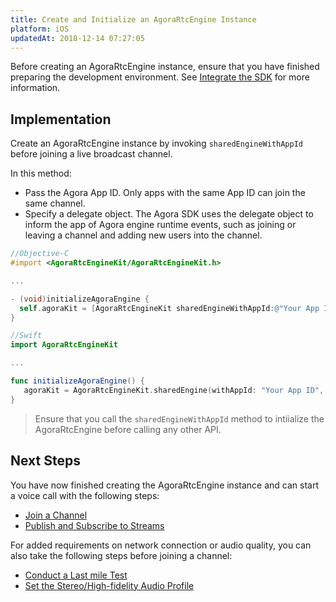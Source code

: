 ```yaml
---
title: Create and Initialize an AgoraRtcEngine Instance
platform: iOS
updatedAt: 2018-12-14 07:27:05
---
```

Before creating an AgoraRtcEngine instance, ensure that you have finished preparing the development environment. See [Integrate the SDK](/cn/Voice/ios_audio) for more information.

## Implementation

Create an AgoraRtcEngine instance by invoking `sharedEngineWithAppId` before joining a live broadcast channel.

In this method:

- Pass the Agora App ID. Only apps with the same App ID can join the same channel.
- Specify a delegate object. The Agora SDK uses the delegate object to inform the app of Agora engine runtime events, such as joining or leaving a channel and adding new users into the channel.

```objective-c
//Objective-C
#import <AgoraRtcEngineKit/AgoraRtcEngineKit.h>

...

- (void)initializeAgoraEngine {
  self.agoraKit = [AgoraRtcEngineKit sharedEngineWithAppId:@"Your App ID" delegate:self];
}
```

```swift
//Swift
import AgoraRtcEngineKit

...

func initializeAgoraEngine() {
   agoraKit = AgoraRtcEngineKit.sharedEngine(withAppId: "Your App ID", delegate: self)
}
```

> Ensure that you call the `sharedEngineWithAppId` method to intiialize the AgoraRtcEngine before calling any other API. 

## Next Steps
You have now finished creating the AgoraRtcEngine instance and can start a voice call with the following steps:
* [Join a Channel](/cn/Voice/join_communication_ios)
* [Publish and Subscribe to Streams](/cn/Voice/publish_ios_audio)

For added requirements on network connection or audio quality, you can also take the following steps before joining a channel:
* [Conduct a Last mile Test](/cn/Voice/lastmile_ios)
* [Set the Stereo/High-fidelity Audio Profile](/cn/Voice/audio_profile_ios_audio)